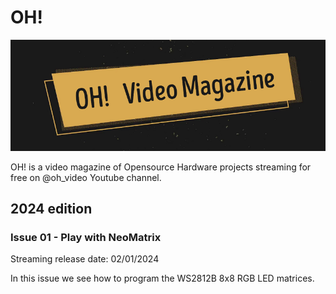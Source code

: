 # OH!
![alt-text](https://github.com/Green-bms/oh/blob/master/Logo/Oh%20video%20magazine.png)

OH! is a video magazine of Opensource Hardware projects streaming for free on @oh_video Youtube channel.

## 2024 edition
### Issue 01 - Play with NeoMatrix
Streaming release date: 02/01/2024

In this issue we see how to program the WS2812B 8x8 RGB LED matrices.





